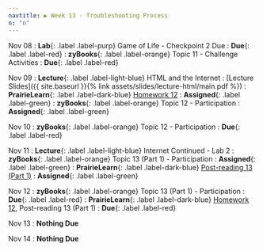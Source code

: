 ```yaml
---
navtitle: ▶ Week 13 - Troubleshooting Process
n: "n"
---
```


Nov 08
: **Lab**{: .label .label-purp} Game of Life - Checkpoint 2 Due
    : **Due**{: .label .label-red}
: **zyBooks**{: .label .label-orange} Topic 11 - Challenge Activities
    : **Due**{: .label .label-red}

Nov 09
: **Lecture**{: .label .label-light-blue} HTML and the Internet
	: [Lecture Slides]({{ site.baseurl }}{% link assets/slides/lecture-html/main.pdf %}) 
: **PrairieLearn**{: .label .label-dark-blue} [Homework 12]()
    : **Assigned**{: .label .label-green}
: **zyBooks**{: .label .label-orange} Topic 12 - Participation
    : **Assigned**{: .label .label-green}

Nov 10
: **zyBooks**{: .label .label-orange} Topic 12 - Participation
    : **Due**{: .label .label-red}

Nov 11
: **Lecture**{: .label .label-light-blue} Internet Continued - Lab 2
: **zyBooks**{: .label .label-orange} Topic 13 (Part 1) - Participation
    : **Assigned**{: .label .label-green}
: **PrairieLearn**{: .label .label-dark-blue} [Post-reading 13 (Part 1)](#)
    : **Assigned**{: .label .label-green}

Nov 12
: **zyBooks**{: .label .label-orange} Topic 13 (Part 1) - Participation
    : **Due**{: .label .label-red}
: **PrairieLearn**{: .label .label-dark-blue} [Homework 12](), Post-reading 13 (Part 1)
    : **Due**{: .label .label-red}

Nov 13
: **Nothing Due**

Nov 14
: **Nothing Due**

